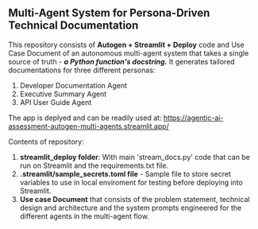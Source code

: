 Multi-Agent System for Persona-Driven Technical Documentation 
--------------------------------------------------------------

This repository consists of **Autogen + Streamlit + Deploy** code and Use Case Document of an autonomous multi-agent system that takes a single source of truth - ***a Python function's docstring.***
It generates tailored documentations for three different personas:
1. Developer Documentation Agent
2. Executive Summary Agent
3. API User Guide Agent

The app is deplyed and can be readily used at: https://agentic-ai-assessment-autogen-multi-agents.streamlit.app/

Contents of repository:

1. **streamlit_deploy folder**: With main 'stream_docs.py' code that can be run on Streamlit and the requirements.txt file.
2. **.streamlit/sample_secrets.toml file** - Sample file to store secret variables to use in local enviroment for testing before deploying into Streamlit.
3. **Use case Document** that consists of the problem statement, technical design and architecture and the system prompts engineered for the different agents in the multi-agent flow.
